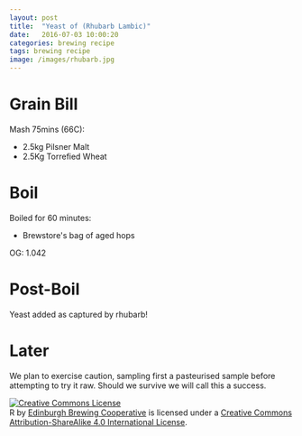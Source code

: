 ```yaml
---
layout: post
title:  "Yeast of (Rhubarb Lambic)"
date:   2016-07-03 10:00:20
categories: brewing recipe
tags: brewing recipe
image: /images/rhubarb.jpg
---
```


Grain Bill
==========

Mash 75mins (66C):

* 2.5kg Pilsner Malt
* 2.5Kg Torrefied Wheat

Boil
====

Boiled for 60 minutes:

* Brewstore's bag of aged hops

OG: 1.042

Post-Boil
=========

Yeast added as captured by rhubarb!

Later
=====

We plan to exercise caution, sampling first a pasteurised sample before attempting to try it raw. Should we survive we will call this a success.

<a rel="license" href="http://creativecommons.org/licenses/by-sa/4.0/"><img alt="Creative Commons License" style="border-width:0" src="https://i.creativecommons.org/l/by-sa/4.0/88x31.png" /></a><br /><span xmlns:dct="http://purl.org/dc/terms/" href="http://purl.org/dc/dcmitype/Text" property="dct:title" rel="dct:type">R</span> by <a xmlns:cc="http://creativecommons.org/ns#" href="https://edinburgh-brewing-cooperative.github.io" property="cc:attributionName" rel="cc:attributionURL">Edinburgh Brewing Cooperative</a> is licensed under a <a rel="license" href="http://creativecommons.org/licenses/by-sa/4.0/">Creative Commons Attribution-ShareAlike 4.0 International License</a>.
